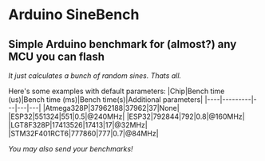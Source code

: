 # Arduino SineBench
## Simple Arduino benchmark for (almost?) any MCU you can flash

_It just calculates a bunch of random sines. Thats all._

Here's some examples with default parameters:
|Chip|Bench time (us)|Bench time (ms)|Bench time(s)|Additional parameters|
|----|---------|---|---|---|
|Atmega328P|37962188|37962|37|None|
|ESP32|551324|551|0.5|@240MHz|
|ESP32|792844|792|0.8|@160MHz|
|LGT8F328P|17413526|17413|17|@32MHz|
|STM32F401RCT6|777860|777|0.7|@84MHz|


_*You may also send your benchmarks!*_

